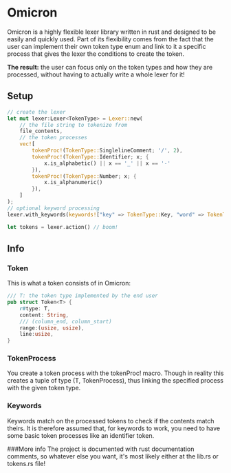 # Omicron

Omicron is a highly flexible lexer library written in rust and designed to be easily and quickly used. Part of its flexibility comes from the fact that the user can implement their own token type enum and link to it a specific process that gives the lexer the conditions to create the token. 

**The result:** the user can focus only on the token types and how they are processed, without having to actually write a whole lexer for it!

## Setup

```rust
// create the lexer
let mut lexer:Lexer<TokenType> = Lexer::new(
    // the file string to tokenize from
    file_contents,
    // the token processes
    vec![
        tokenProc!(TokenType::SinglelineComment; '/', 2),
        tokenProc!(TokenType::Identifier; x; {
            x.is_alphabetic() || x == '_' || x == '-'
        }),
        tokenProc!(TokenType::Number; x; {
            x.is_alphanumeric()
        }),
    ]
);
// optional keyword processing
lexer.with_keywords(keywords!["key" => TokenType::Key, "word" => TokenType::Word]);

let tokens = lexer.action() // boom!
```

## Info

### Token
This is what a token consists of in Omicron:
```rust
/// T: the token type implemented by the end user
pub struct Token<T> {
    r#type: T,
    content: String,
    /// (column_end, column_start)
    range:(usize, usize),
    line:usize,
}
```

### TokenProcess
You create a token process with the tokenProc! macro. Though in reality this creates a tuple of type (T, TokenProcess), thus linking the specified process with the given token type.

### Keywords
Keywords match on the processed tokens to check if the contents match theirs. It is therefore assumed that, for keywords to work, you need to have some basic token processes like an identifier token.

###More info
The project is documented with rust documentation comments, so whatever else you want, it's most likely either at the lib.rs or tokens.rs file!
